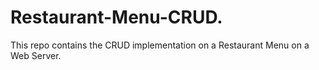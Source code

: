 # Restaurant-Menu-CRUD.
This repo contains the CRUD implementation on a Restaurant Menu on a Web Server.
